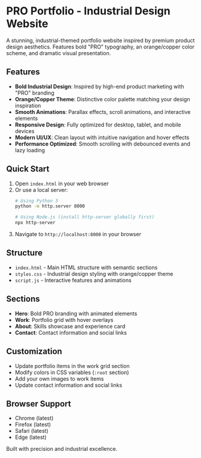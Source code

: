 # PRO Portfolio - Industrial Design Website

A stunning, industrial-themed portfolio website inspired by premium product design aesthetics. Features bold "PRO" typography, an orange/copper color scheme, and dramatic visual presentation.

## Features

- **Bold Industrial Design**: Inspired by high-end product marketing with "PRO" branding
- **Orange/Copper Theme**: Distinctive color palette matching your design inspiration
- **Smooth Animations**: Parallax effects, scroll animations, and interactive elements
- **Responsive Design**: Fully optimized for desktop, tablet, and mobile devices
- **Modern UI/UX**: Clean layout with intuitive navigation and hover effects
- **Performance Optimized**: Smooth scrolling with debounced events and lazy loading

## Quick Start

1. Open `index.html` in your web browser
2. Or use a local server:
   ```bash
   # Using Python 3
   python -m http.server 8000
   
   # Using Node.js (install http-server globally first)
   npx http-server
   ```
3. Navigate to `http://localhost:8000` in your browser

## Structure

- `index.html` - Main HTML structure with semantic sections
- `styles.css` - Industrial design styling with orange/copper theme
- `script.js` - Interactive features and animations

## Sections

- **Hero**: Bold PRO branding with animated elements
- **Work**: Portfolio grid with hover overlays
- **About**: Skills showcase and experience card
- **Contact**: Contact information and social links

## Customization

- Update portfolio items in the work grid section
- Modify colors in CSS variables (`:root` section)
- Add your own images to work items
- Update contact information and social links

## Browser Support

- Chrome (latest)
- Firefox (latest)
- Safari (latest)
- Edge (latest)

Built with precision and industrial excellence.
